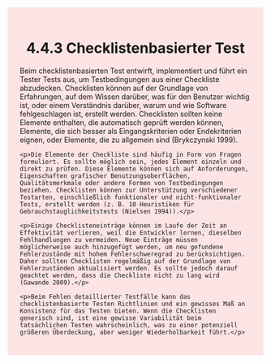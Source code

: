 <div class="rounded-lg border shadow-sm" style="background: linear-gradient(135deg,#fde4e4 0%,#fce4e4 100%); padding: 24px; border-color: #fda4af">
  <header style="margin-bottom:12px">
    <h1 class="text-2xl font-bold text-gray-900">4.4.3 Checklistenbasierter Test</h1>
  </header>
  <article class="prose max-w-none">
    <p>Beim checklistenbasierten Test entwirft, implementiert und führt ein Tester Tests aus, um Testbedingungen aus einer Checkliste abzudecken. Checklisten können auf der Grundlage von Erfahrungen, auf dem Wissen darüber, was für den Benutzer wichtig ist, oder einem Verständnis darüber, warum und wie Software fehlgeschlagen ist, erstellt werden. Checklisten sollten keine Elemente enthalten, die automatisch geprüft werden können, Elemente, die sich besser als Eingangskriterien oder Endekriterien eignen, oder Elemente, die zu allgemein sind (Brykczynski 1999).</p>

    <p>Die Elemente der Checkliste sind häufig in Form von Fragen formuliert. Es sollte möglich sein, jedes Element einzeln und direkt zu prüfen. Diese Elemente können sich auf Anforderungen, Eigenschaften grafischer Benutzungsoberflächen, Qualitätsmerkmale oder andere Formen von Testbedingungen beziehen. Checklisten können zur Unterstützung verschiedener Testarten, einschließlich funktionaler und nicht-funktionaler Tests, erstellt werden (z. B. 10 Heuristiken für Gebrauchstauglichkeitstests (Nielsen 1994)).</p>

    <p>Einige Checklisteneinträge können im Laufe der Zeit an Effektivität verlieren, weil die Entwickler lernen, dieselben Fehlhandlungen zu vermeiden. Neue Einträge müssen möglicherweise auch hinzugefügt werden, um neu gefundene Fehlerzustände mit hohem Fehlerschweregrad zu berücksichtigen. Daher sollten Checklisten regelmäßig auf der Grundlage von Fehlerzuständen aktualisiert werden. Es sollte jedoch darauf geachtet werden, dass die Checkliste nicht zu lang wird (Gawande 2009).</p>

    <p>Beim Fehlen detaillierter Testfälle kann das checklistenbasierte Testen Richtlinien und ein gewisses Maß an Konsistenz für das Testen bieten. Wenn die Checklisten generisch sind, ist eine gewisse Variabilität beim tatsächlichen Testen wahrscheinlich, was zu einer potenziell größeren Überdeckung, aber weniger Wiederholbarkeit führt.</p>
  </article>
</div>

